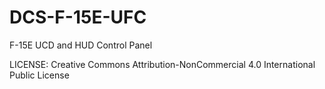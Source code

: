# DCS-F-15E-UFC
F-15E UCD and HUD Control Panel




LICENSE: Creative Commons Attribution-NonCommercial 4.0 International Public License
